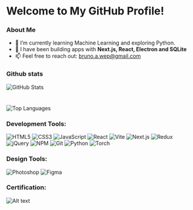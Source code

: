 # Welcome to My GitHub Profile!

### About Me
- 🌱 I’m currently learning Machine Learning and exploring Python.
- 🚀 I have been building apps with **Next.js, React, Electron and SQLite**
- 📫 Feel free to reach out: [bruno.a.wep@gmail.com](mailto:bruno.a.wep@gmail)

### Github stats
![GitHub Stats](https://github-readme-stats.vercel.app/api?username=Virgulas&show_icons=true&bg_color=000000&text_color=e61005)
#
![Top Languages](https://github-readme-stats.vercel.app/api/top-langs/?username=Virgulas&layout=compact&bg_color=000000&text_color=e61005)

### Development Tools:

![HTML5](https://img.shields.io/badge/HTML5-E34F26?style=for-the-badge&logo=html5&logoColor=white)
![CSS3](https://img.shields.io/badge/CSS3-1572B6?style=for-the-badge&logo=css3&logoColor=white)
![JavaScript](https://img.shields.io/badge/JavaScript-F7DF1E?style=for-the-badge&logo=javascript&logoColor=black)
![React](https://img.shields.io/badge/React-61DAFB?style=for-the-badge&logo=react&logoColor=black)
![Vite](https://img.shields.io/badge/Vite-646CFF?style=for-the-badge&logo=vite&logoColor=white)
![Next.js](https://img.shields.io/badge/Next.js-000000?style=for-the-badge&logo=nextdotjs&logoColor=white)
![Redux](https://img.shields.io/badge/Redux-764ABC?style=for-the-badge&logo=redux&logoColor=white)
![jQuery](https://img.shields.io/badge/jQuery-0769AD?style=for-the-badge&logo=jquery&logoColor=white)
![NPM](https://img.shields.io/badge/NPM-CB3837?style=for-the-badge&logo=npm&logoColor=white)
![Git](https://img.shields.io/badge/Git-F05032?style=for-the-badge&logo=git&logoColor=white)
![Python](https://img.shields.io/badge/Python-3776AB?style=for-the-badge&logo=python&logoColor=white)
![Torch](https://img.shields.io/badge/PyTorch-EE4C2C?style=for-the-badge&logo=pytorch&logoColor=white)

### Design Tools:

![Photoshop](https://img.shields.io/badge/Adobe%20Photoshop-31A8FF?style=for-the-badge&logo=adobephotoshop&logoColor=white)
![Figma](https://img.shields.io/badge/Figma-F24E1E?style=for-the-badge&logo=figma&logoColor=white)

### Certification:

![Alt text](https://certificates.cs50.io/9b415c66-cffd-421a-871f-79bde57a0f55.png)
